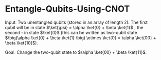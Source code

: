 # Entangle-Qubits-Using-CNOT
Input: Two unentangled qubits (stored in an array of length 2). The first qubit will be in state $\ket{\psi} = \alpha \ket{0} + \beta \ket{1}$ , the second - in state $\ket{0}$ (this can be written as two-qubit state $\big(\alpha \ket{0} + \beta \ket{1} \big) \otimes \ket{0} = \alpha \ket{00} + \beta \ket{10}$).

Goal: Change the two-qubit state to $\alpha \ket{00} + \beta \ket{11}$.
